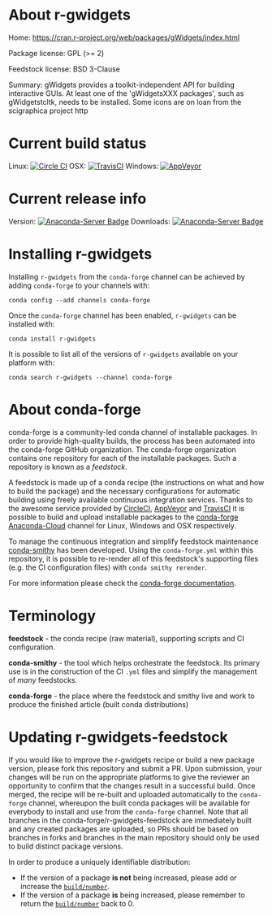 About r-gwidgets
================

Home: https://cran.r-project.org/web/packages/gWidgets/index.html

Package license: GPL (>= 2)

Feedstock license: BSD 3-Clause

Summary: gWidgets provides a toolkit-independent API for building interactive GUIs. At least one of the 'gWidgetsXXX packages', such as gWidgetstcltk, needs to be installed. Some icons are on loan from the scigraphica project http



Current build status
====================

Linux: [![Circle CI](https://circleci.com/gh/conda-forge/r-gwidgets-feedstock.svg?style=shield)](https://circleci.com/gh/conda-forge/r-gwidgets-feedstock)
OSX: [![TravisCI](https://travis-ci.org/conda-forge/r-gwidgets-feedstock.svg?branch=master)](https://travis-ci.org/conda-forge/r-gwidgets-feedstock)
Windows: [![AppVeyor](https://ci.appveyor.com/api/projects/status/github/conda-forge/r-gwidgets-feedstock?svg=True)](https://ci.appveyor.com/project/conda-forge/r-gwidgets-feedstock/branch/master)

Current release info
====================
Version: [![Anaconda-Server Badge](https://anaconda.org/conda-forge/r-gwidgets/badges/version.svg)](https://anaconda.org/conda-forge/r-gwidgets)
Downloads: [![Anaconda-Server Badge](https://anaconda.org/conda-forge/r-gwidgets/badges/downloads.svg)](https://anaconda.org/conda-forge/r-gwidgets)

Installing r-gwidgets
=====================

Installing `r-gwidgets` from the `conda-forge` channel can be achieved by adding `conda-forge` to your channels with:

```
conda config --add channels conda-forge
```

Once the `conda-forge` channel has been enabled, `r-gwidgets` can be installed with:

```
conda install r-gwidgets
```

It is possible to list all of the versions of `r-gwidgets` available on your platform with:

```
conda search r-gwidgets --channel conda-forge
```


About conda-forge
=================

conda-forge is a community-led conda channel of installable packages.
In order to provide high-quality builds, the process has been automated into the
conda-forge GitHub organization. The conda-forge organization contains one repository
for each of the installable packages. Such a repository is known as a *feedstock*.

A feedstock is made up of a conda recipe (the instructions on what and how to build
the package) and the necessary configurations for automatic building using freely
available continuous integration services. Thanks to the awesome service provided by
[CircleCI](https://circleci.com/), [AppVeyor](http://www.appveyor.com/)
and [TravisCI](https://travis-ci.org/) it is possible to build and upload installable
packages to the [conda-forge](https://anaconda.org/conda-forge)
[Anaconda-Cloud](http://docs.anaconda.org/) channel for Linux, Windows and OSX respectively.

To manage the continuous integration and simplify feedstock maintenance
[conda-smithy](http://github.com/conda-forge/conda-smithy) has been developed.
Using the ``conda-forge.yml`` within this repository, it is possible to re-render all of
this feedstock's supporting files (e.g. the CI configuration files) with ``conda smithy rerender``.

For more information please check the [conda-forge documentation](https://conda-forge.org/docs/).

Terminology
===========

**feedstock** - the conda recipe (raw material), supporting scripts and CI configuration.

**conda-smithy** - the tool which helps orchestrate the feedstock.
                   Its primary use is in the construction of the CI ``.yml`` files
                   and simplify the management of *many* feedstocks.

**conda-forge** - the place where the feedstock and smithy live and work to
                  produce the finished article (built conda distributions)


Updating r-gwidgets-feedstock
=============================

If you would like to improve the r-gwidgets recipe or build a new
package version, please fork this repository and submit a PR. Upon submission,
your changes will be run on the appropriate platforms to give the reviewer an
opportunity to confirm that the changes result in a successful build. Once
merged, the recipe will be re-built and uploaded automatically to the
`conda-forge` channel, whereupon the built conda packages will be available for
everybody to install and use from the `conda-forge` channel.
Note that all branches in the conda-forge/r-gwidgets-feedstock are
immediately built and any created packages are uploaded, so PRs should be based
on branches in forks and branches in the main repository should only be used to
build distinct package versions.

In order to produce a uniquely identifiable distribution:
 * If the version of a package **is not** being increased, please add or increase
   the [``build/number``](http://conda.pydata.org/docs/building/meta-yaml.html#build-number-and-string).
 * If the version of a package **is** being increased, please remember to return
   the [``build/number``](http://conda.pydata.org/docs/building/meta-yaml.html#build-number-and-string)
   back to 0.